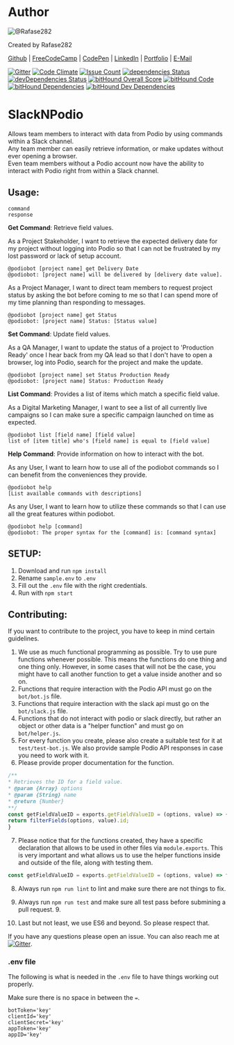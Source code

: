 # Author

![@Rafase282](https://avatars0.githubusercontent.com/Rafase282?&s=128)

Created by Rafase282

[Github](https://github.com/Rafase282) | [FreeCodeCamp](http://www.freecodecamp.com/rafase282) | [CodePen](http://codepen.io/Rafase282/) | [LinkedIn](https://www.linkedin.com/in/rafase282) | [Portfolio](https://rafase282.github.io/) | [E-Mail](mailto:rafase282@gmail.com)

[![Gitter](https://badges.gitter.im/Rafase282/SlackNPodio.svg)](https://gitter.im/Rafase282/SlackNPodio?utm_source=badge&utm_medium=badge&utm_campaign=pr-badge) [![Code Climate](https://codeclimate.com/github/Rafase282/SlackNPodio/badges/gpa.svg)](https://codeclimate.com/github/Rafase282/SlackNPodio) [![Issue Count](https://codeclimate.com/github/Rafase282/SlackNPodio/badges/issue_count.svg)](https://codeclimate.com/github/Rafase282/SlackNPodio) [![dependencies Status](https://david-dm.org/Rafase282/SlackNPodio/status.svg)](https://david-dm.org/Rafase282/SlackNPodio) [![devDependencies Status](https://david-dm.org/Rafase282/SlackNPodio/dev-status.svg)](https://david-dm.org/Rafase282/SlackNPodio?type=dev) [![bitHound Overall Score](https://www.bithound.io/github/Rafase282/SlackNPodio/badges/score.svg)](https://www.bithound.io/github/Rafase282/SlackNPodio) [![bitHound Code](https://www.bithound.io/github/Rafase282/SlackNPodio/badges/code.svg)](https://www.bithound.io/github/Rafase282/SlackNPodio) [![bitHound Dependencies](https://www.bithound.io/github/Rafase282/SlackNPodio/badges/dependencies.svg)](https://www.bithound.io/github/Rafase282/SlackNPodio/master/dependencies/npm) [![bitHound Dev Dependencies](https://www.bithound.io/github/Rafase282/SlackNPodio/badges/devDependencies.svg)](https://www.bithound.io/github/Rafase282/SlackNPodio/master/dependencies/npm)

# SlackNPodio

Allows team members to interact with data from Podio by using commands within a Slack channel.<br>
Any team member can easily retrieve information, or make updates without ever opening a browser.<br>
Even team members without a Podio account now have the ability to interact with Podio right from within a Slack channel.

## Usage:

```
command
response
```

**Get Command**: Retrieve field values.

As a Project Stakeholder, I want to retrieve the expected delivery date for my project without logging into Podio so that I can not be frustrated by my lost password or lack of setup account.

```
@podiobot [project name] get Delivery Date
@podiobot: [project name] will be delivered by [delivery date value].
```

As a Project Manager, I want to direct team members to request project status by asking the bot before coming to me so that I can spend more of my time planning than responding to messages.

```
@podiobot [project name] get Status
@podiobot: [project name] Status: [Status value]
```

**Set Command**: Update field values.

As a QA Manager, I want to update the status of a project to 'Production Ready' once I hear back from my QA lead so that I don't have to open a browser, log into Podio, search for the project and make the update.

```
@podiobot [project name] set Status Production Ready
@podiobot: [project name] Status: Production Ready
```

**List Command**: Provides a list of items which match a specific field value.

As a Digital Marketing Manager, I want to see a list of all currently live campaigns so I can make sure a specific campaign launched on time as expected.

```
@podiobot list [field name] [field value]
list of [item title] who's [field name] is equal to [field value]
```

**Help Command**: Provide information on how to interact with the bot.

As any User, I want to learn how to use all of the podiobot commands so I can benefit from the conveniences they provide.

```
@podiobot help
[List available commands with descriptions]
```

As any User, I want to learn how to utilize these commands so that I can use all the great features within podiobot.

```
@podiobot help [command]
@podiobot: The proper syntax for the [command] is: [command syntax]
```

## SETUP:

1. Download and run `npm install`
2. Rename `sample.env` to `.env`
3. Fill out the `.env` file with the right credentials.
4. Run with `npm start`

## Contributing:

If you want to contribute to the project, you have to keep in mind certain guidelines.

1. We use as much functional programming as possible. Try to use pure functions whenever possible. This means the functions do one thing and one thing only. However, in some cases that will not be the case, you might have to call another function to get a value inside another and so on.
2. Functions that require interaction with the Podio API must go on the `bot/bot.js` file.
3. Functions that require interaction with the slack api must go on the `bot/slack.js` file.
4. Functions that do not interact with podio or slack directly, but rather an object or other data is a "helper function" and must go on `bot/helper.js`.
5. For every function you create, please also create a suitable test for it at `test/test-bot.js`. We also provide sample Podio API responses in case you need to work with it.
6. Please provide proper documentation for the function.

  ```javascript
  /**
  * Retrieves the ID for a field value.
  * @param {Array} options
  * @param {String} name
  * @return {Number}
  **/
  const getFieldValueID = exports.getFieldValueID = (options, value) => {
  return filterFields(options, value).id;
  }
  ```

7. Please notice that for the functions created, they have a specific declaration that allows to be used in other files via `module.exports`. This is very important and what allows us to use the helper functions inside and outside of the file, along with testing them.

  ```javascript
  const getFieldValueID = exports.getFieldValueID = (options, value) => filterFields(options, value).id;
  ```

8. Always run `npm run lint` to lint and make sure there are not things to fix.

9. Always run `npm run test` and make sure all test pass before submining a pull request. 9.
10. Last but not least, we use ES6 and beyond. So please respect that.

If you have any questions please open an issue. You can also reach me at [![Gitter](https://badges.gitter.im/Rafase282/SlackNPodio.svg)](https://gitter.im/Rafase282/SlackNPodio?utm_source=badge&utm_medium=badge&utm_campaign=pr-badge).

### .env file

The following is what is needed in the `.env` file to have things working out properly.

Make sure there is no space in between the `=`.

```
botToken='key'
clientId='key'
clientSecret='key'
appToken='key'
appID='key'
```

